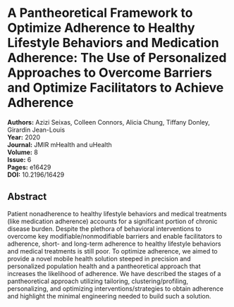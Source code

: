 # A Pantheoretical Framework to Optimize Adherence to Healthy Lifestyle Behaviors and Medication Adherence: The Use of Personalized Approaches to Overcome Barriers and Optimize Facilitators to Achieve Adherence

**Authors:** Azizi Seixas, Colleen Connors, Alicia Chung, Tiffany Donley, Girardin Jean-Louis  
**Year:** 2020  
**Journal:** JMIR mHealth and uHealth  
**Volume:** 8  
**Issue:** 6  
**Pages:** e16429  
**DOI:** 10.2196/16429  

## Abstract
Patient nonadherence to healthy lifestyle behaviors and medical treatments (like medication adherence) accounts for a significant portion of chronic disease burden. Despite the plethora of behavioral interventions to overcome key modifiable/nonmodifiable barriers and enable facilitators to adherence, short- and long-term adherence to healthy lifestyle behaviors and medical treatments is still poor. To optimize adherence, we aimed to provide a novel mobile health solution steeped in precision and personalized population health and a pantheoretical approach that increases the likelihood of adherence. We have described the stages of a pantheoretical approach utilizing tailoring, clustering/profiling, personalizing, and optimizing interventions/strategies to obtain adherence and highlight the minimal engineering needed to build such a solution.

